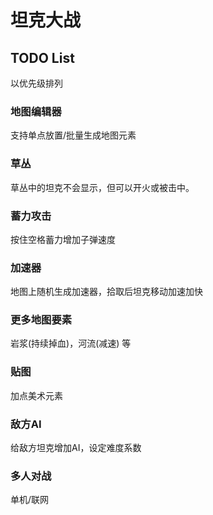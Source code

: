 # 坦克大战
## TODO List
以优先级排列
### 地图编辑器
支持单点放置/批量生成地图元素

### 草丛
草丛中的坦克不会显示，但可以开火或被击中。

### 蓄力攻击
按住空格蓄力增加子弹速度

### 加速器
地图上随机生成加速器，拾取后坦克移动加速加快

### 更多地图要素
岩浆(持续掉血)，河流(减速) 等

### 贴图
加点美术元素

### 敌方AI
给敌方坦克增加AI，设定难度系数

### 多人对战
单机/联网